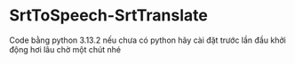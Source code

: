 # SrtToSpeech-SrtTranslate
Code bằng python 3.13.2
nếu chưa có python hãy cài đặt trước
lần đầu khởi động hơi lâu chờ một chút nhé
